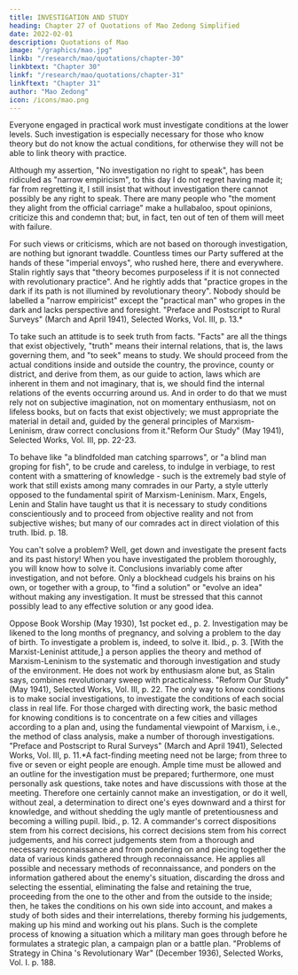 ```yaml
---
title: INVESTIGATION AND STUDY
heading: Chapter 27 of Quotations of Mao Zedong Simplified
date: 2022-02-01
description: Quotations of Mao
image: "/graphics/mao.jpg"
linkb: "/research/mao/quotations/chapter-30"
linkbtext: "Chapter 30"
linkf: "/research/mao/quotations/chapter-31"
linkftext: "Chapter 31"
author: "Mao Zedong"
icon: /icons/mao.png
---
```



Everyone engaged in practical work must investigate conditions at the lower
levels. Such investigation is especially necessary for those who know theory
but do not know the actual conditions, for otherwise they will not be able to
link theory with practice. 

Although my assertion, "No investigation no right to speak", has been ridiculed as "narrow empiricism", to this day I do not regret having made it; far from regretting it, I still insist that without investigation there cannot possibly be any right to speak. There are many
people who "the moment they alight from the official carriage" make a
hullabaloo, spout opinions, criticize this and condemn that; but, in fact, ten
out of ten of them will meet with failure. 

For such views or criticisms, which are not based on thorough investigation, are nothing but ignorant twaddle. Countless times our Party suffered at the hands of these "imperial envoys",
who rushed here, there and everywhere. Stalin rightly says that "theory
becomes purposeless if it is not connected with revolutionary practice". And
he rightly adds that "practice gropes in the dark if its path is not illumined by
revolutionary theory". Nobody should be labelled a "narrow empiricist"
except the "practical man" who gropes in the dark and lacks perspective and
foresight.
"Preface and Postscript to Rural Surveys" (March and April 1941), Selected Works,
Vol. III, p. 13.*

To take such an attitude is to seek truth from facts. "Facts" are all the things
that exist objectively, "truth" means their internal relations, that is, the laws
governing them, and "to seek" means to study. We should proceed from the
actual conditions inside and outside the country, the province, county or
district, and derive from them, as our guide to action, laws which are inherent
in them and not imaginary, that is, we should find the internal relations of the
events occurring around us. And in order to do that we must rely not on
subjective imagination, not on momentary enthusiasm, not on lifeless books,
but on facts that exist objectively; we must appropriate the material in detail
and, guided by the general principles of Marxism-Leninism, draw correct
conclusions from it."Reform Our Study" (May 1941), Selected Works, Vol. III, pp. 22-23.

To behave like "a blindfolded man catching sparrows", or "a blind man
groping for fish", to be crude and careless, to indulge in verbiage, to rest
content with a smattering of knowledge - such is the extremely bad style of
work that still exists among many comrades in our Party, a style utterly
opposed to the fundamental spirit of Marxism-Leninism. Marx, Engels, Lenin
and Stalin have taught us that it is necessary to study conditions
conscientiously and to proceed from objective reality and not from subjective
wishes; but many of our comrades act in direct violation of this truth.
Ibid. p. 18.

You can't solve a problem? Well, get down and investigate the present facts
and its past history! When you have investigated the problem thoroughly, you
will know how to solve it. Conclusions invariably come after investigation,
and not before. Only a blockhead cudgels his brains on his own, or together
with a group, to "find a solution" or "evolve an idea" without making any
investigation. It must be stressed that this cannot possibly lead to any
effective solution or any good idea.

Oppose Book Worship (May 1930), 1st pocket ed., p. 2.
Investigation may be likened to the long months of pregnancy, and solving a
problem to the day of birth. To investigate a problem is, indeed, to solve it.
Ibid., p. 3.
[With the Marxist-Leninist attitude,] a person applies the theory and method
of Marxism-Leninism to the systematic and thorough investigation and study
of the environment. He does not work by enthusiasm alone but, as Stalin
says, combines revolutionary sweep with practicalness.
"Reform Our Study" (May 1941), Selected Works, Vol. III, p. 22.
The only way to know conditions is to make social investigations, to
investigate the conditions of each social class in real life. For those charged
with directing work, the basic method for knowing conditions is to
concentrate on a few cities and villages according to a plan and, using the
fundamental viewpoint of Marxism, i.e., the method of class analysis, make a
number of thorough investigations.
"Preface and Postscript to Rural Surveys" (March and April 1941), Selected Works,
Vol. III, p. 11.*A fact-finding meeting need not be large; from three to five or seven or eight
people are enough. Ample time must be allowed and an outline for the
investigation must be prepared; furthermore, one must personally ask
questions, take notes and have discussions with those at the meeting.
Therefore one certainly cannot make an investigation, or do it well, without
zeal, a determination to direct one's eyes downward and a thirst for
knowledge, and without shedding the ugly mantle of pretentiousness and
becoming a willing pupil.
Ibid., p. 12.
A commander's correct dispositions stem from his correct decisions, his
correct decisions stem from his correct judgements, and his correct
judgements stem from a thorough and necessary reconnaissance and from
pondering on and piecing together the data of various kinds gathered through
reconnaissance. He applies all possible and necessary methods of
reconnaissance, and ponders on the information gathered about the enemy's
situation, discarding the dross and selecting the essential, eliminating the
false and retaining the true, proceeding from the one to the other and from the
outside to the inside; then, he takes the conditions on his own side into
account, and makes a study of both sides and their interrelations, thereby
forming his judgements, making up his mind and working out his plans. Such
is the complete process of knowing a situation which a military man goes
through before he formulates a strategic plan, a campaign plan or a battle
plan.
"Problems of Strategy in China 's Revolutionary War" (December 1936), Selected
Works, Vol. I. p. 188.

